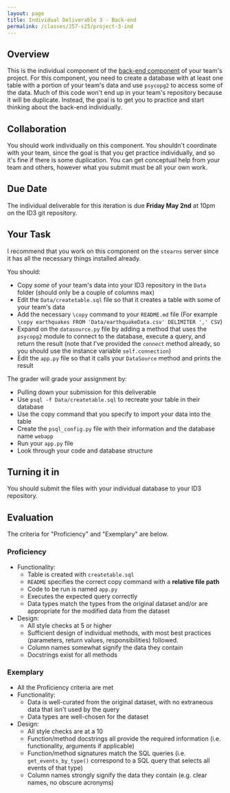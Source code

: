 ```yaml
---
layout: page
title: Individual Deliverable 3 - Back-end
permalink: /classes/257-s25/project-3-ind
---
```


## Overview

This is the individual component of the [back-end component](project-3-backend) of your team's project.
For this component, you need to create a database with at least one table with a portion of your team's data and use `psycopg2` to access some of the data.
Much of this code won't end up in your team's repository because it will be duplicate. 
Instead, the goal is to get you to practice and start thinking about the back-end individually.

## Collaboration

You should work individually on this component.
You shouldn't coordinate with your team, since the goal is that you get practice individually, and so it's fine if there is some duplication.
You can get conceptual help from your team and others, however what you submit must be all your own work.

## Due Date

The individual deliverable for this iteration is due **Friday May 2nd** at 10pm on the ID3 git repository.

## Your Task

I recommend that you work on this component on the `stearns` server since it has all the necessary things installed already.

You should:
* Copy *some* of your team's data into your ID3 repository in the `Data` folder (should only be a couple of columns max)
* Edit the `Data/createtable.sql` file so that it creates a table with some of your team's data 
* Add the necessary `\copy` command to your `README.md` file
    (For example `\copy earthquakes FROM 'Data/earthquakeData.csv' DELIMITER ',' CSV`)
* Expand on the `datasource.py` file by adding a method that uses the `psycopg2` module to connect to the database, execute a query, and return the result (note that I've provided the `connect` method already, so you should use the instance variable `self.connection`)
* Edit the `app.py` file so that it calls your `DataSource` method and prints the result

The grader will grade your assignment by:
* Pulling down your submission for this deliverable
* Use `psql -f Data/createtable.sql` to recreate your table in their database
* Use the copy command that you specify to import your data into the table
* Create the `psql_config.py` file with their information and the database name `webapp`
* Run your `app.py` file
* Look through your code and database structure


## Turning it in

You should submit the files with your individual database to your ID3 repository.


## Evaluation

The criteria for "Proficiency" and "Exemplary" are below.


### Proficiency
* Functionality:
  * Table is created with `createtable.sql`
  * `README` specifies the correct copy command with a **relative file path**
  * Code to be run is named `app.py`
  * Executes the expected query correctly
  * Data types match the types from the original dataset and/or are appropriate for the modified data from the dataset
* Design:
  * All style checks at 5 or higher
  * Sufficient design of individual methods, with most best practices (parameters, return values, responsibilities) followed.
  * Column names somewhat signify the data they contain
  * Docstrings exist for all methods
  

### Exemplary
* All the Proficiency criteria are met
* Functionality:
  * Data is well-curated from the original dataset, with no extraneous data that isn't used by the query
  * Data types are well-chosen for the dataset
* Design:
  * All style checks are at a 10
  * Function/method docstrings all provide the required information (i.e. functionality, arguments if applicable)
  * Function/method signatures match the SQL queries (i.e. `get_events_by_type()` correspond to a SQL query that selects all events of that type)
  * Column names strongly signify the data they contain (e.g. clear names, no obscure acronyms)
